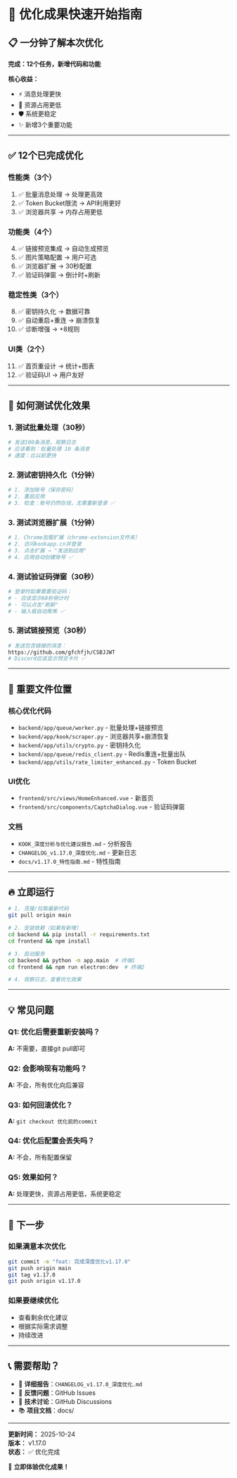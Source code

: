 # 🚀 优化成果快速开始指南

## 📋 一分钟了解本次优化

**完成：12个任务，新增代码和功能**

**核心收益：**
- ⚡ 消息处理更快
- 💾 资源占用更低
- 🛡️ 系统更稳定
- ✨ 新增3个重要功能

---

## ✅ 12个已完成优化

### 性能类（3个）
1. ✅ 批量消息处理 → 处理更高效
2. ✅ Token Bucket限流 → API利用更好
3. ✅ 浏览器共享 → 内存占用更低

### 功能类（4个）
4. ✅ 链接预览集成 → 自动生成预览
5. ✅ 图片策略配置 → 用户可选
6. ✅ 浏览器扩展 → 30秒配置
7. ✅ 验证码弹窗 → 倒计时+刷新

### 稳定性类（3个）
8. ✅ 密钥持久化 → 数据可靠
9. ✅ 自动重启+重连 → 崩溃恢复
10. ✅ 诊断增强 → +8规则

### UI类（2个）
11. ✅ 首页重设计 → 统计+图表
12. ✅ 验证码UI → 用户友好

---

## 🎯 如何测试优化效果

### 1. 测试批量处理（30秒）
```bash
# 发送100条消息，观察日志
# 应该看到：批量处理 10 条消息
# 速度：比以前更快
```

### 2. 测试密钥持久化（1分钟）
```bash
# 1. 添加账号（保存密码）
# 2. 重启应用
# 3. 检查：账号仍然在线，无需重新登录 ✅
```

### 3. 测试浏览器扩展（1分钟）
```bash
# 1. Chrome加载扩展（chrome-extension文件夹）
# 2. 访问kookapp.cn并登录
# 3. 点击扩展 → "发送到应用"
# 4. 应用自动创建账号 ✅
```

### 4. 测试验证码弹窗（30秒）
```bash
# 登录时如果需要验证码：
# - 应该显示60秒倒计时
# - 可以点击"刷新"
# - 输入框自动聚焦 ✅
```

### 5. 测试链接预览（30秒）
```bash
# 发送包含链接的消息：
https://github.com/gfchfjh/CSBJJWT
# Discord应该显示预览卡片 ✅
```

---

## 📂 重要文件位置

### 核心优化代码
- `backend/app/queue/worker.py` - 批量处理+链接预览
- `backend/app/kook/scraper.py` - 浏览器共享+崩溃恢复
- `backend/app/utils/crypto.py` - 密钥持久化
- `backend/app/queue/redis_client.py` - Redis重连+批量出队
- `backend/app/utils/rate_limiter_enhanced.py` - Token Bucket

### UI优化
- `frontend/src/views/HomeEnhanced.vue` - 新首页
- `frontend/src/components/CaptchaDialog.vue` - 验证码弹窗

### 文档
- `KOOK_深度分析与优化建议报告.md` - 分析报告
- `CHANGELOG_v1.17.0_深度优化.md` - 更新日志
- `docs/v1.17.0_特性指南.md` - 特性指南

---

## 🔥 立即运行

```bash
# 1. 克隆/拉取最新代码
git pull origin main

# 2. 安装依赖（如果有新增）
cd backend && pip install -r requirements.txt
cd frontend && npm install

# 3. 启动服务
cd backend && python -m app.main  # 终端1
cd frontend && npm run electron:dev  # 终端2

# 4. 观察日志，查看优化效果
```

---

## 💡 常见问题

### Q1: 优化后需要重新安装吗？
**A:** 不需要，直接git pull即可

### Q2: 会影响现有功能吗？
**A:** 不会，所有优化向后兼容

### Q3: 如何回滚优化？
**A:** `git checkout 优化前的commit`

### Q4: 优化后配置会丢失吗？
**A:** 不会，所有配置保留

### Q5: 效果如何？
**A:** 处理更快，资源占用更低，系统更稳定

---

## 🎯 下一步

### 如果满意本次优化
```bash
git commit -m "feat: 完成深度优化v1.17.0"
git push origin main
git tag v1.17.0
git push origin v1.17.0
```

### 如果要继续优化
- 查看剩余优化建议
- 根据实际需求调整
- 持续改进

---

## 📞 需要帮助？

- 📖 **详细报告**：`CHANGELOG_v1.17.0_深度优化.md`
- 🐛 **反馈问题**：GitHub Issues
- 💬 **技术讨论**：GitHub Discussions
- 📚 **项目文档**：docs/

---

**更新时间：** 2025-10-24  
**版本：** v1.17.0  
**状态：** ✅ 优化完成

🎉 **立即体验优化成果！**
